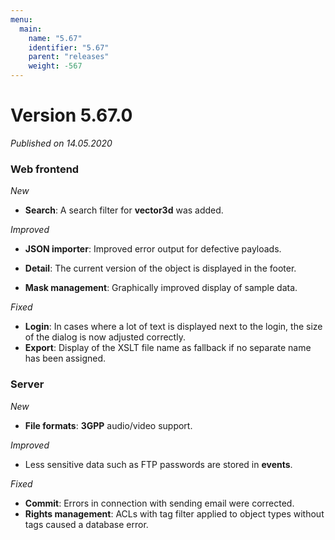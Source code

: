 ```yaml
---
menu:
  main:
    name: "5.67"
    identifier: "5.67"
    parent: "releases"
    weight: -567
---
```


# Version 5.67.0

*Published on 14.05.2020*

### Web frontend

*New*

- **Search**: A search filter for **vector3d** was added.

*Improved*

- **JSON importer**: Improved error output for defective payloads.
- **Detail**: The current version of the object is displayed in the footer.

- **Mask management**: Graphically improved display of sample data.

*Fixed*

- **Login**: In cases where a lot of text is displayed next to the login, the size of the dialog is now adjusted correctly.
- **Export**: Display of the XSLT file name as fallback if no separate name has been assigned.

### Server

*New*

- **File formats**: **3GPP** audio/video support.

*Improved*

- Less sensitive data such as FTP passwords are stored in **events**.

*Fixed*

- **Commit**: Errors in connection with sending email were corrected.
- **Rights management**: ACLs with tag filter applied to object types without tags caused a database error.
